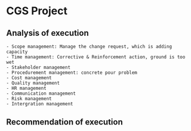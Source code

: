 # CGS Project
## Analysis of execution
	- Scope management: Manage the change request, which is adding capacity
	- Time management: Corrective & Reinforcement action, ground is too wet
	- Stakeholder management
	- Procedurement management: concrete pour problem
	- Cost management
	- Quality management
	- HR management 
	- Communication management
	- Risk management
	- Intergration management

## Recommendation of execution
